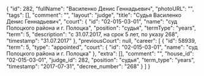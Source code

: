 {
    "id": 282,
    "fullName": "Василенко Денис Геннадьевич",
    "photoURL": "",
    "tags": [],
    "comment": "",
    "layout": "judge",
    "title": "Судья Василенко Денис Геннадьевич",
    "court": {
        "id": "02-015-03-01",
        "name": "суд Полоцкого района и г. Полоцка",
        "position": "судья",
        "termType": "years",
        "term": 5,
        "description": "c 31.07.2017, на срок 5 лет, по указу 268",
        "timestamp": "31.07.2017"
    },
    "previousCourt": null,
    "career": [
        {
            "id": 58939,
            "term": 5,
            "type": "appointed",
            "court": {
                "id": "02-015-03-01",
                "name": "суд Полоцкого района и г. Полоцка"
            },
            "extra": [],
            "comment": "",
            "house_id": "02-015-03-01",
            "judge_id": 282,
            "position": "судья",
            "term_type": "years",
            "timestamp": "2017-07-31",
            "decree_number": "268"
        }
    ]
}